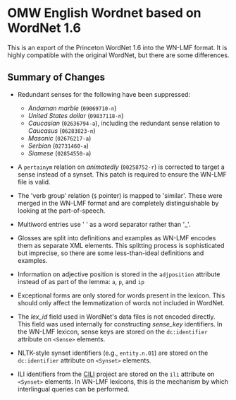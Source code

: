 # OMW English Wordnet based on WordNet 1.6

This is an export of the Princeton WordNet 1.6 into the WN-LMF
format. It is highly compatible with the original WordNet, but there
are some differences.

## Summary of Changes

* Redundant senses for the following have been suppressed:
  - *Andaman marble* (`09069710-n`)
  - *United States dollar* (`09837118-n`)
  - *Caucasian* (`02636794-a`), including the redundant sense relation
    to *Caucasus* (`06283823-n`)
  - *Masonic* (`02676217-a`)
  - *Serbian* (`02731460-a`)
  - *Siamese* (`02854550-a`)

* A `pertainym` relation on *animatedly* (`00258752-r`) is corrected
  to target a sense instead of a synset. This patch is required to
  ensure the WN-LMF file is valid.

* The 'verb group' relation (`$` pointer) is mapped to
  'similar'. These were merged in the WN-LMF format and are
  completely distinguishable by looking at the part-of-speech.

* Multiword entries use ' ' as a word separator rather than '_'.

* Glosses are split into definitions and examples as WN-LMF encodes
  them as separate XML elements. This splitting process is
  sophisticated but imprecise, so there are some less-than-ideal
  definitions and examples.

* Information on adjective position is stored in the `adjposition`
  attribute instead of as part of the lemma: `a`, `p`, and `ip`

* Exceptional forms are only stored for words present in the
  lexicon. This should only affect the lemmatization of words not
  included in WordNet.

* The *lex_id* field used in WordNet's data files is not encoded
  directly. This field was used internally for constructing
  *sense_key* identifiers. In the WN-LMF lexicon, sense keys are
  stored on the `dc:identifier` attribute on `<Sense>` elements.

* NLTK-style synset identifiers (e.g., `entity.n.01`) are stored on
  the `dc:identifier` attribute on `<Synset>` elements.

* ILI identifiers from the [CILI][] project are stored on the `ili`
  attribute on `<Synset>` elements. In WN-LMF lexicons, this is the
  mechanism by which interlingual queries can be performed.

[CILI]: https://github.com/globalwordnet/cili/
